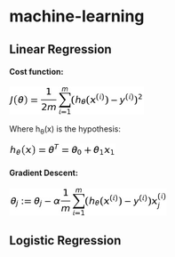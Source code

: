 # machine-learning

## Linear Regression

#### Cost function:  
![](/images/linear_cost.png)

Where h<sub>&theta;</sub>(x) is the hypothesis:  

![](/images/linear_hyp.png)

#### Gradient Descent:
![](/images/linear_grad.png)

## Logistic Regression
